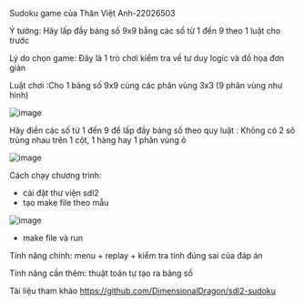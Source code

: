 Sudoku game của Thân Việt Anh-22026503

Ý tưởng: Hãy lấp đầy bảng số 9x9 bằng các số từ 1 đến 9 theo 1 luật cho trước

Lý do chọn game: Đây là 1 trò chơi kiểm tra về tư duy logic và đồ họa đơn giản 

Luật chơi :Cho 1 bảng số 9x9 cùng các phân vùng 3x3 (9 phân vùng như hình)


![image](https://user-images.githubusercontent.com/124753939/234054175-24a7ae7c-bd1c-4f64-8c38-208188760040.png)

Hãy điền các số từ 1 đến 9 để lấp đầy bảng số theo quy luật : Không có 2 sô trùng nhau trên 1 cột, 1 hàng hay 1 phân vùng ô

![image](https://user-images.githubusercontent.com/124753939/234464168-d29a0ab4-26e0-4d81-a42f-9cb66ba3bacf.png)

Cách chạy chương trình:
+ cài đặt thư viện sdl2 
+ tạo make file theo mẫu 

![image](https://github.com/TVAexe/sudoku/assets/124753939/3ea7361f-7f2b-4518-a115-a21e98ea9058)

+ make file và run

 
 Tính năng chính: menu + replay + kiểm tra tính đúng sai của đáp án
 
 Tính năng cần thêm: thuật toán tự tạo ra bảng số 
 
 Tài liệu tham khảo https://github.com/DimensionalDragon/sdl2-sudoku 
 
 
 
 
 

